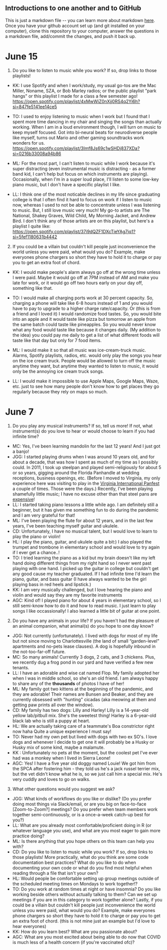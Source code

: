 ## Introductions to one another and to GitHub

This is just a markdown file -- you can learn more about markdown [here](https://guides.github.com/features/mastering-markdown/). Once you have your github account set up (and git installed on your computer), clone this repository to your computer, answer the questions in a markdown file, add/commit the changes, and push it back up.

# June 15

1. Do you like to listen to music while you work? If so, drop links to those playlists!

* KK: I use Spotify and when I work/study, my usual go-tos are the Mac Miller, Noname, SZA, or Bob Marley radios; or the public playlist "park hangs" or this playlist I made for a class a few semester ago! https://open.spotify.com/playlist/4xMwWiZ0nXjj0RS4q2Yi6h?si=847fe5141ee14ce5

* TO: I used to enjoy listening to music when I work but I found that I spent more time dancing in my chair and singing the songs than actually working. When I am in a loud environment though, I will turn on music to keep myself focused. Got into bi-neural beats for neurodiverse people like myself, turns out Mario and other gaming soundtracks work wonders for us. https://open.spotify.com/playlist/3Imf8Js69c1wSHDj837XDa?si=0216b33008a94b86

* ML: For the most part, I can't listen to music while I work because it's super distracting (even instrumental music is distracting - as a former band kid, I can't help but focus on which instruments are playing). Occasionally, when I'm in a super loud place, I'll listen to some low-key piano music, but I don't have a specific playlist I like.

* LL: I think one of the most noticable declines in my life since graduating college is that I often find it hard to focus on work if I listen to music now, whereas I used to not be able to concentrate unless I was listening to music. But, I still love music very much! My go-to artists are The National, Shakey Graves, Wild Child, My Morning Jacket, and Andrew Bird. I don't think any of those artists are on this playlist, but here's a playlist I quite like: https://open.spotify.com/playlist/37i9dQZF1DXcTieYAg7jq1?si=5fef1180631b4442

2. If you could be a villain but couldn't kill people just inconvenience the world unless you were paid, what would you do? Example, make everyones phone chargers so short they have to hold it to charge or pay you to get an extra foot of chord.

* KK: I would make people's alarm always go off at the wrong time unless I were paid. Maybe it would go off at 7PM instead of AM and make you late for work, or it would go off two hours early on your day off, something like that.

* TO: I would make all charging ports work at 30 percent capacity. So, charging a phone will take like 6-8 hours instead of 1 and you would have to pay to upgrade to a higher charge rate/capacity. Or (this is from a friend and I loved it) I would randomize food tastes. So, you would bite into an apple and it would taste like pizza but tomorrow an apple from the same batch could taste like pineapples. So you would never know what any food would taste like because it changes daily. (My addition to the idea) you could pay me daily to get a list of what different foods will taste like that day but only for 7 food items.

* ML: I would make it so that all music was ice-cream-truck music. Alarms, Spotify playlists, radios, etc. would only play the songs you hear on the ice cream truck. People would be allowed to turn off the music anytime they want, but anytime they wanted to listen to music, it would only be the annoying ice cream truck songs.

* LL: I would make it impossible to use Apple Maps, Google Maps, Waze, etc. just to see how many people don't know how to get places they go regularly because they rely on maps so much.

# June 7

1. Do you play any musical instruments? If so, tell us more! If not, what instrument(s) do you love to hear or would choose to learn if you had infinite time?

* MC: Yes, I've been learning mandolin for the last 12 years! And I just got a banjo!
* JGG: I started playing drums when I was around 10 years old, and for about a decade, that was how I spent as much of my time as I possibly could. In 2011, I took up steelpan and played semi-religiously for about 5 or so years, gigging around the Florida Panhandle at wedding receptions, business openings, etc. (Before I moved to Virginia, my only experience here was visiting to play in the [Virginia International Panfest](https://www.vapanfest.org/) a couple of times. Those were the days.) Recently, I’ve been playing shamefully little music; I have no excuse other than that steel pans are [expensive](http://www.mannetteinstruments.com/classical-series.html)!
* LL: I started taking piano lessons a little while ago. I am definitely still a beginner, but it has given me something fun to do during the pandemic and I am very grateful for that!
* ML: I've been playing the flute for about 12 years, and in the last few years, I've been teaching myself guitar and ukulele.
* CD: Unfortunately, I have no musical talent, but I would love to learn to play the piano or violin!
* HL: I play the piano, guitar, and ukulele quite a bit:) I also played the trumpet and trombone in elementary school and would love to try again if I ever get a chance..!
* TO: I tried learning the piano as a kid but my brain doesn't like my left hand doing different things from my right hand so I never went past playing with one hand. I picked up the guitar in college but couldn't get any good cause my teacher graduated. If I had infinite time I'd learn the piano, guitar, and bass guitar (I have always wanted to be the girl playing bass in red heels and lipstick.)
* KK: I am very musically challenged, but I love hearing the piano and violin and would say they are my favorite instruments
* AGC: Kind of! I played piano for about 4 years in elementary school, so I still semi-know how to do it and how to read music. I just learn to play songs I like occassionally! I also learned a little bit of guitar at one point.

2. Do you have any animals in your life? If you haven't had the pleasure of an animal companion, what animal(s) do you hope to one day know?

* JGG: Not currently (unfortunately). I lived with dogs for most of my life but not since moving to Charlottesville (the land of small “garden-level” apartments and no-pets lease clauses). A dog is hopefully inbound in the not-too-far-off future.
* MC: So many animals! Currently 3 dogs, 2 cats, and 3 chickens. Plus, we recently dug a frog pond in our yard and have verified a few new tenants.
* LL: I have an adorable and wise cat named Flop. My family adopted her when I was in middle school, so she's an old friend. I am always happy to share any of the __thousands__ of photos I have of her!
* ML: My family got two kittens at the beginning of the pandemic, and they are adorable! Their names are Bunsen and Beaker, and they are currently obsessed with "hunting" cicadas (aka meowing at them and getting paw prints all over the window).
* CD: My family has two dogs: Lilly and Harley! Lilly is a 14-year-old yellow lab/pitbull mix. She's the sweetest thing!  Harley is a 6-year-old black lab who is still a puppy at heart.
* HL: We are actually taking care of a teammate's Boa constrictor right now haha Quite a unique experience I must say!
* TO: Never had my own pet but lived with dogs with two ex SO's. I love dogs and whenever I decide to get one it will probably be a Husky or Husky mix of some kind, maybe a malamute.
* KK : Unfortunately no pets at the moment, but the coolest pet I've ever had was a monkey when I lived in Sierra Leone!
* AGC: Yes! I have a five year old doggy named Louie! We got him from the SPCA after fostering him - they told us he's a jack russel terrier mix, but the vet didn't know what he is, so we just call him a special mix. He's very cuddly and loves to go on walks.

3. What other questions would you suggest we ask?

* JGG: What kinds of workflows do you like or dislike? (Do you prefer doing most things via Slack/email, or are you big on face-to-face [Zoom-to-Zoom?] meetings? Do you prefer when team members work together semi-continuously, or is a once-a-week catch-up best for you?)
* LL: What are you already most comfortable/proficient doing in R (or whatever language you use), and what are you most eager to gain more practice doing?
* ML: Is there anything that you hope others on this team can help you with?
* CD: Do you like to listen to music while you work? If so, drop links to those playlists! More practically, what do you think are some code documentation best practices? What do you like to do when documenting your own code or what do you find most helpful when reading through a file that isn't your own?
* HL: Would people be comfortable setting up group meetings outside of the scheduled meeting times on Mondays to work together!?
* TO: Do you work at random times at night or have insomnia? Do you like working beside others without actually talking to them? Can we set up meetings if you are in this category to work together alone? Lastly, if you could be a villain but couldn't kill people just inconvenience the world unless you were paid, what would you do? Example, make everyones phone chargers so short they have to hold it to charge or pay you to get an extra foot of chord. (this is not mine just an example but I'd love to hear everyones)
* KK: How do you learn best? What are you passionate about?
* AGC:  What are you most excited about being able to do now that COVID is much less of a health concern (if you're vaccinated ofc)?
